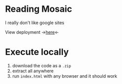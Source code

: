 # Reading Mosaic
I really don't like google sites

View deployment ->[here](https://bowlingj6398.github.io/jakebowling/)<-

# Execute locally
1. download the code as a `.zip`
2. extract all anywhere
3. run `index.html` with any browser and it should work
